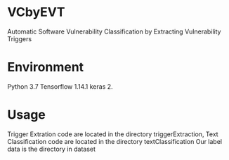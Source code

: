 # VCbyEVT
Automatic Software Vulnerability Classification by Extracting Vulnerability Triggers
# Environment
Python 3.7
Tensorflow 1.14.1
keras 2.
# Usage
Trigger Extration code are located in the directory triggerExtraction, Text Classification code  are located in the directory textClassification
Our  label data is the directory in dataset
